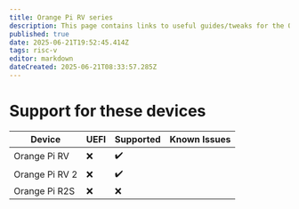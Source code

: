 ```yaml
---
title: Orange Pi RV series
description: This page contains links to useful guides/tweaks for the OPI RV Series devices
published: true
date: 2025-06-21T19:52:45.414Z
tags: risc-v
editor: markdown
dateCreated: 2025-06-21T08:33:57.285Z
---
```


# Support for these devices

| Device         | UEFI | Supported | Known Issues |
| -------------- | ---- | --------- | ------------ |
| Orange Pi RV   | ❌    | ✔️        |              |
| Orange Pi RV 2 | ❌    | ✔️        |              |
| Orange Pi R2S  | ❌    | ❌         |              |


